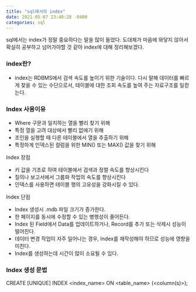 ```yaml
---
title: "sql에서의 index"
date: 2021-05-07 23:40:28 -0400
categories: sql
---
```

sql에서는 index가 정말 중요하다는 말을 많이 들었다.
도대체가 마음에 와닿지 않아서 확실히 공부하고 넘어가야할 것 같아 index에 대해 정리해보겠다.

### index란?

- index는 RDBMS에서 검색 속도를 높이기 위한 기술이다. 다시 말해 데이터를 빠르게 찾을 수 있는 수단으로서, 테이블에 대한 조회 속도를 높여 주는 자료구조를 일컫는다.

### Index 사용이유

- Where 구문과 일치하는 열을 빨리 찾기 위해
- 특정 열을 고려 대상에서 빨리 없애기 위해
- 조인을 실행할 때 다른 테이블에서 열을 추출하기 위해
- 특정하게 인덱스된 컬럼을 위한 MIN() 또는 MAX() 값을 찾기 위해

Index 장점

- 키 값을 기초로 하여 테이블에서 검색과 정렬 속도를 향상시킨다
- 질의나 보고서에서 그룹화 작업의 속도를 향상시킨다
- 인덱스를 사용하면 테이블 행의 고유성을 강화시킬 수 있다.

Index 단점

- Index 생성시 .mdb 파일 크기가 증가한다.
- 한 페이지를 동시에 수정할 수 있는 병행성이 줄어든다.
- Index 된 Field에서 Data를 업데이트하거나, Record를 추가 또는 삭제시 성능이 떨어진다.
- 데이터 변경 작업이 자주 일어나는 경우, Index를 재작성해야 하므로 성능에 영향을 미친다.
- Index를 생성하는데 시간이 많이 소요될 수 있다.

### Index 생성 문법

CREATE [UNIQUE] INDEX <index_name> ON <table_name> (<column(s)>);
